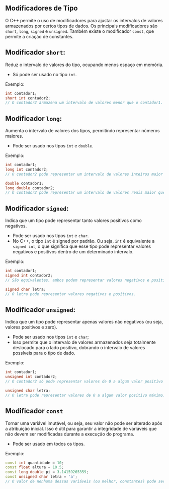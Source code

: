 ## Modificadores de Tipo

O C++ permite o uso de modificadores para ajustar os intervalos de valores armazenados por certos tipos de dados. Os principais modificadores são `short`, `long`, `signed` e `unsigned`. Também existe o modificador `const`, que permite a criação de constantes.

## Modificador `short`:

Reduz o intervalo de valores do tipo, ocupando menos espaço em memória.

- Só pode ser usado no tipo `int`.

Exemplo:

```cpp
int contador1;
short int contador2;
// O contador2 armazena um intervalo de valores menor que o contador1.
```

## Modificador `long`:

Aumenta o intervalo de valores dos tipos, permitindo representar números maiores.

- Pode ser usado nos tipos `int` e `double`.

Exemplo:

```cpp
int contador1;
long int contador2;
// O contador2 pode representar um intervalo de valores inteiros maior que o contador1.
```

```cpp
double contador1;
long double contador2;
// O contador2 pode representar um intervalo de valores reais maior que o contador1.
```

## Modificador `signed`:

Indica que um tipo pode representar tanto valores positivos como negativos.

- Pode ser usado nos tipos `int` e `char`.
- No C++, o tipo `int` é signed por padrão. Ou seja, `int` é equivalente a `signed int`, o que significa que esse tipo pode representar valores negativos e positivos dentro de um determinado intervalo.

Exemplo:

```cpp
int contador1;
signed int contador2;
// São equivalentes, ambos podem representar valores negativos e positivos.
```

```cpp
signed char letra;
// O letra pode representar valores negativos e positivos.
```

## Modificador `unsigned`:

Indica que um tipo pode representar apenas valores não negativos (ou seja, valores positivos e zero).

- Pode ser usado nos tipos `int` e `char`;
- Isso permite que o intervalo de valores armazenados seja totalmente deslocado para o lado positivo, dobrando o intervalo de valores possíveis para o tipo de dado.

Exemplo:

```cpp
int contador1;
unsigned int contador2;
// O contador2 só pode representar valores de 0 a algum valor positivo máximo. O intervalo é dobrado em relação ao contador1.
```

```cpp
unsigned char letra;
// O letra pode representar valores de 0 a algum valor positivo máximo.
```

## Modificador `const`

Tornar uma variável imutável, ou seja, seu valor não pode ser alterado após a atribuição inicial. Isso é útil para garantir a integridade de variáveis que não devem ser modificadas durante a execução do programa.

- Pode ser usado em todos os tipos.

Exemplo:

```cpp
const int quantidade = 10;
const float altura = 10.5;
const long double pi = 3.14159265359;
const unsigned char letra = 'a';
// O valor de nenhuma dessas variáveis (ou melhor, constantes) pode ser modificado após a atribuição inicial.
```